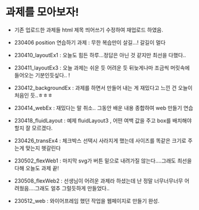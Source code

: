 # 과제를 모아보자!

* 기존 업로드한 과제들 html 제목 띄어쓰기 수정하여 재업로드 하였음.

* 230406 position 연습하기 과제 : 무한 복습만이 살길...! 갈길이 멀다

* 230410_layoutEx1 : 오늘도 힘든 하루...정답은 아닌 것 같지만 최선을 다했다..
* 230411_layoutEx3 : 오늘 과제는 쉬운 듯 어려운 듯 뒤늦게나마 조금씩 머릿속에 들어오는 기분인듯싶다.. !
* 230412_backgroundEx : 과제를 하면서 만들어 내는 게 재밌다고 느낀 건 오늘이 처음인 듯..ㅎㅎㅎ
* 230414_webEx : 재밌다는 말 취소.. 그동안 배운 내용 종합하여 web 만들기 연습
* 230418_fluidLayout : 예제 fluidLayout3 , 어떤 여백 값을 주고 box를 배치해야 할지 잘 모르겠다.
* 230426_transEx4 : 체크박스 선택시 사라지게 했는데 사이즈를 똑같은 크기로 주는게 맞는지 헷갈린다
* 230502_flexWeb1 : 마지막 svg가 버튼 밑으로 내려가질 않는다....그래도 최선을 다해 오늘도 과제 끝!
* 230508_flexWeb2 : 선생님이 어려운 과제라 하셨는데 난 정말 너무너무너무 어려웠음....그래도 얼추 그럴듯하게 만들었다..
* 230512_web : 와이어프레임 했던 작업을 웹페이지로 만들기 완성.